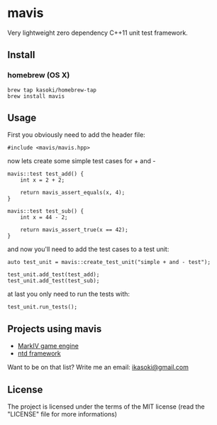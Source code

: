 # mavis

Very lightweight zero dependency C++11 unit test framework.

## Install

### homebrew (OS X)

    brew tap kasoki/homebrew-tap
    brew install mavis

## Usage

First you obviously need to add the header file:

    #include <mavis/mavis.hpp>

now lets create some simple test cases for + and -

    mavis::test test_add() {
        int x = 2 + 2;

        return mavis_assert_equals(x, 4);
    }

    mavis::test test_sub() {
        int x = 44 - 2;

        return mavis_assert_true(x == 42);
    }

and now you'll need to add the test cases to a test unit:

    auto test_unit = mavis::create_test_unit("simple + and - test");

    test_unit.add_test(test_add);
    test_unit.add_test(test_sub);

at last you only need to run the tests with:

    test_unit.run_tests();

## Projects using mavis

* [MarkIV game engine](https://github.com/Berling/MarkIV)
* [ntd framework](https://github.com/kasoki/ntd)

Want to be on that list? Write me an email: [ikasoki@gmail.com](mailto:ikasoki@gmail.com)

## License

The project is licensed under the terms of the MIT license (read the "LICENSE" file for more informations)
